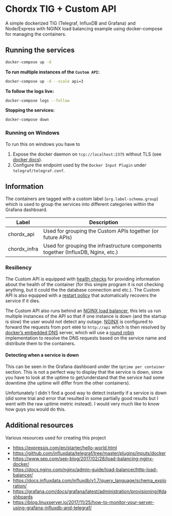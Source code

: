 # __Chordx TIG + Custom API__

A simple dockerized TIG (Telegraf, InfluxDB and Grafana) and Node/Express with NGINX load balancing example using docker-compose for managing the containers.

## __Running the services__

```bash
docker-compose up -d
```

__To run multiple instances of the `Custom API`:__

```bash
docker-compose up -d --scale api=3
```

__To follow the logs live:__

```bash
docker-compose logs --follow
```

__Stopping the services:__

```bash
docker-compose down
```

### __Running on Windows__

To run this on windows you have to

1. Expose the docker daemon on `tcp://localhost:2375` without TLS (see [docker docs](https://docs.docker.com/docker-for-windows/#general)).
2. Configure the endpoint used by the `Docker Input Plugin` under `telegraf/telegraf.conf`.

## __Information__

The containers are tagged with a custom label (`org.label-schema.group`) which is used to group the services into different categories within the Grafana dashboard.

| Label        | Description                                              |
|--------------|----------------------------------------------------------|
| chordx_api   | Used for grouping the Custom APIs together (or future APIs) |
| chordx_infra | Used for grouping the infrastructure components together (InfluxDB, Nginx, etc.) |

### __Resiliency__

The Custom API is equipped with [health checks](https://docs.docker.com/engine/reference/builder/#healthcheck) for providing information about the health of the container (for this simple program it is not checking anything, but it could the the database connection and etc.). The Custom API is also equpped with a [restart policy](https://docs.docker.com/config/containers/start-containers-automatically/) that automatically recovers the service if it dies.

The Custom API also runs behind an [NGINX load balancer](https://docs.nginx.com/nginx/admin-guide/load-balancer/http-load-balancer/), this lets us run multiple instances of the API so that if one instance is down (and the startup is slow) the user would not detect any outage. [NGINX](https://docs.nginx.com/nginx/) is configured to forward the requests from port `4000` to `http://api` which is then resolved by [docker’s embedded DNS](https://docs.docker.com/v17.09/engine/userguide/networking/configure-dns/) server, which will use a [round robin](https://en.wikipedia.org/wiki/Round-robin_DNS) implementation to resolve the DNS requests based on the service name and distribute them to the containers.

#### Detecting when a service is down

This can be seen in the Grafana dashboard under the `Uptime per container` section. This is not a perfect way to display that the service is down, since you have to look at the uptime to get/understand that the service had some downtime (the uptime will differ from the other containers).

Unfortunately I didn´t find a good way to detect instantly if a service is down (did some trial and error that resulted in some partially good results but I went with the raw uptime metric instead). I would very much like to know how guys you would do this.

## __Additional resources__

Various resources used for creating this project

- https://expressjs.com/en/starter/hello-world.html
- https://github.com/influxdata/telegraf/tree/master/plugins/inputs/docker
- https://www.sep.com/sep-blog/2017/02/28/load-balancing-nginx-docker/
- https://docs.nginx.com/nginx/admin-guide/load-balancer/http-load-balancer/
- https://docs.influxdata.com/influxdb/v1.7/query_language/schema_exploration/
- https://grafana.com/docs/grafana/latest/administration/provisioning/#dashboards
- https://blog.linuxserver.io/2017/11/25/how-to-monitor-your-server-using-grafana-influxdb-and-telegraf/
